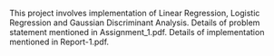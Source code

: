 This project involves implementation of Linear Regression, Logistic Regression and Gaussian Discriminant Analysis. Details of problem statement mentioned in Assignment_1.pdf. Details of implementation mentioned in Report-1.pdf.
